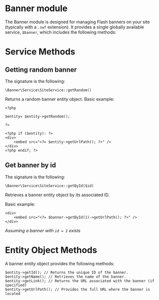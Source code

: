 Banner module
=========

The Banner module is designed for managing Flash banners on your site (typically with a `.swf` extension). It provides a single globally available service, `$banner`, which includes the following methods:

# Service Methods

## Getting random banner
The signature is the following:

 `\Banner\Service\SiteService::getRandom()`

Returns a random banner entity object.
Basic example:

    <?php
    
    $entity= $entity->getRandom();
    
    ?>
    
    <?php if ($entity): ?>
    <div>
        <embed src="<?= $entity->getUrlPath(); ?>" />
    </div>
    <?php endif; ?>

## Get banner by id
The signature is the following:

 `\Banner\Service\SiteService::getById($id)`

Retrieves a banner entity object by its associated ID.

Basic example:

    <div>
        <embed src="<?= $banner->getById(1)->getUrlPath(); ?>" />
    </div>

*Assuming a banner with `id = 1` exists*

# Entity Object Methods
A banner entity object provides the following methods:

    $entity->getId(); // Returns the unique ID of the banner.
    $entity->getName(); // Retrieves the name of the banner.
    $entity->getLink(); // Returns the URL associated with the banner (if specified)
    $entity->getUrlPath(); // Provides the full URL where the banner is located